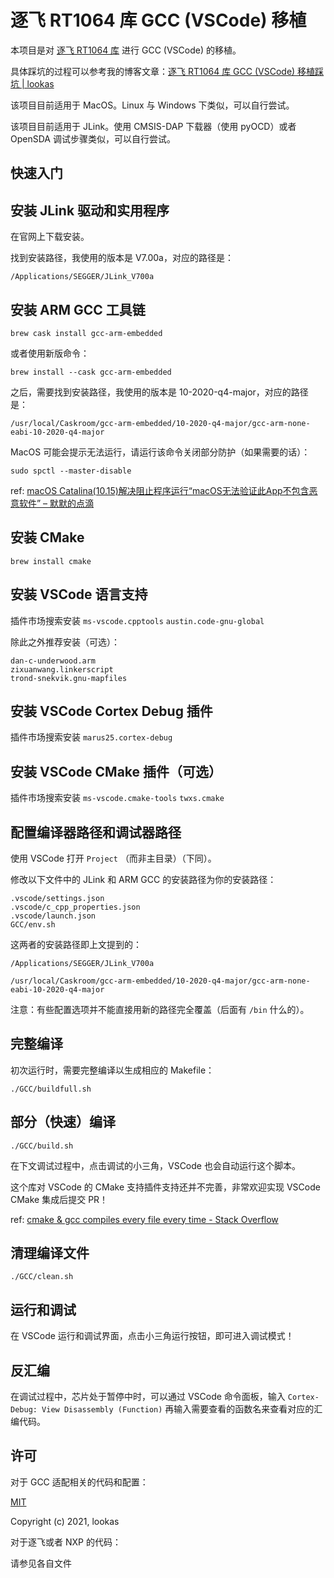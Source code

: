 # 逐飞 RT1064 库 GCC (VSCode) 移植

本项目是对 [逐飞 RT1064 库](https://gitee.com/seekfree/RT1064_Library) 进行 GCC (VSCode) 的移植。

具体踩坑的过程可以参考我的博客文章：[逐飞 RT1064 库 GCC (VSCode) 移植踩坑 | lookas](https://18kas.com/%E9%80%90%E9%A3%9E%20RT1064%20%E5%BA%93%20GCC%20(VSCode)%20%E7%A7%BB%E6%A4%8D%E8%B8%A9%E5%9D%91/)

该项目目前适用于 MacOS。Linux 与 Windows 下类似，可以自行尝试。

该项目目前适用于 JLink。使用 CMSIS-DAP 下载器（使用 pyOCD）或者 OpenSDA 调试步骤类似，可以自行尝试。

## 快速入门

## 安装 JLink 驱动和实用程序

在官网上下载安装。

找到安装路径，我使用的版本是 V7.00a，对应的路径是：

`/Applications/SEGGER/JLink_V700a`

## 安装 ARM GCC 工具链

`brew cask install gcc-arm-embedded`

或者使用新版命令：

`brew install --cask gcc-arm-embedded`

之后，需要找到安装路径，我使用的版本是 10-2020-q4-major，对应的路径是：

`/usr/local/Caskroom/gcc-arm-embedded/10-2020-q4-major/gcc-arm-none-eabi-10-2020-q4-major`

MacOS 可能会提示无法运行，请运行该命令关闭部分防护（如果需要的话）：

`sudo spctl --master-disable`

ref: [macOS Catalina(10.15)解决阻止程序运行“macOS无法验证此App不包含恶意软件” – 默默的点滴](https://www.mobibrw.com/2019/20766)

## 安装 CMake

`brew install cmake`

## 安装 VSCode 语言支持

插件市场搜索安装 `ms-vscode.cpptools` `austin.code-gnu-global`

除此之外推荐安装（可选）：

```
dan-c-underwood.arm
zixuanwang.linkerscript
trond-snekvik.gnu-mapfiles
```

## 安装 VSCode Cortex Debug 插件

插件市场搜索安装 `marus25.cortex-debug`

## 安装 VSCode CMake 插件（可选）

插件市场搜索安装 `ms-vscode.cmake-tools` `twxs.cmake`

## 配置编译器路径和调试器路径

使用 VSCode 打开 `Project` （而非主目录）（下同）。

修改以下文件中的 JLink 和 ARM GCC 的安装路径为你的安装路径：

```
.vscode/settings.json
.vscode/c_cpp_properties.json
.vscode/launch.json
GCC/env.sh
```

这两者的安装路径即上文提到的：

`/Applications/SEGGER/JLink_V700a`

`/usr/local/Caskroom/gcc-arm-embedded/10-2020-q4-major/gcc-arm-none-eabi-10-2020-q4-major`

注意：有些配置选项并不能直接用新的路径完全覆盖（后面有 `/bin` 什么的）。

## 完整编译

初次运行时，需要完整编译以生成相应的 Makefile：

`./GCC/buildfull.sh`

## 部分（快速）编译

`./GCC/build.sh`

在下文调试过程中，点击调试的小三角，VSCode 也会自动运行这个脚本。

这个库对 VSCode 的 CMake 支持插件支持还并不完善，非常欢迎实现 VSCode CMake 集成后提交 PR！

ref: [cmake & gcc compiles every file every time - Stack Overflow](https://stackoverflow.com/questions/2085273/cmake-gcc-compiles-every-file-every-time/2233033)

## 清理编译文件

`./GCC/clean.sh`

## 运行和调试

在 VSCode 运行和调试界面，点击小三角运行按钮，即可进入调试模式！

## 反汇编

在调试过程中，芯片处于暂停中时，可以通过 VSCode 命令面板，输入 `Cortex-Debug: View Disassembly (Function)` 再输入需要查看的函数名来查看对应的汇编代码。

## 许可

对于 GCC 适配相关的代码和配置：

[MIT](http://opensource.org/licenses/MIT)

Copyright (c) 2021, lookas

对于逐飞或者 NXP 的代码：

请参见各自文件
